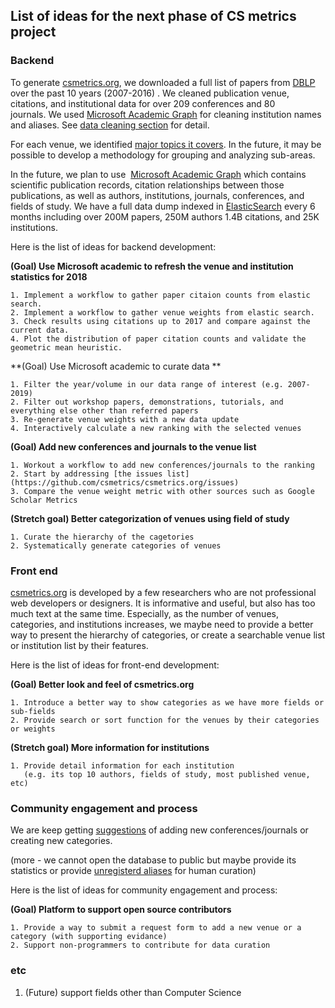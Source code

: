 
## List of ideas for the next phase of CS metrics project 


### Backend

To generate [csmetrics.org](http://csmetrics.org/), we downloaded a full list of papers from [DBLP](https://dblp.org/search/) over the past 10 years (2007-2016) . We cleaned publication venue, citations, and institutional data for over 209 conferences and 80 journals. We used [Microsoft Academic Graph](https://www.microsoft.com/en-us/research/project/microsoft-academic-graph/) for cleaning institution names and aliases. See [data cleaning section](https://github.com/csmetrics/csmetrics.org/blob/8761f3bed6592db9a45a8fd9056327b67a7ed61c/docs/Overview.md#data-cleaning)  for detail.

For each venue, we identified [major topics it covers](https://github.com/csmetrics/csmetrics.org/blob/master/app/data/venue_category.csv). In the future, it may be possible to develop a methodology for grouping and analyzing sub-areas.

In the future, we plan to use  [Microsoft Academic Graph](https://www.microsoft.com/en-us/research/project/microsoft-academic-graph/) which contains scientific publication records, citation relationships between those publications, as well as authors, institutions, journals, conferences, and fields of study. We have a full data dump indexed in [ElasticSearch](https://www.elastic.co/) every 6 months including over 200M papers, 250M authors 1.4B citations, and 25K institutions. 

Here is the list of ideas for backend development:

**(Goal) Use Microsoft academic to refresh the venue and institution statistics for 2018**

    1. Implement a workflow to gather paper citaion counts from elastic search. 
    2. Implement a workflow to gather venue weights from elastic search. 
    3. Check results using citations up to 2017 and compare against the current data. 
    4. Plot the distribution of paper citation counts and validate the geometric mean heuristic. 

**(Goal) Use Microsoft academic to curate data **

    1. Filter the year/volume in our data range of interest (e.g. 2007-2019)
    2. Filter out workshop papers, demonstrations, tutorials, and everything else other than referred papers
    3. Re-generate venue weights with a new data update
    4. Interactively calculate a new ranking with the selected venues

**(Goal) Add new conferences and journals to the venue list**

    1. Workout a workflow to add new conferences/journals to the ranking
    2. Start by addressing [the issues list](https://github.com/csmetrics/csmetrics.org/issues)
    3. Compare the venue weight metric with other sources such as Google Scholar Metrics
    
**(Stretch goal) Better categorization of venues using field of study**

    1. Curate the hierarchy of the cagetories
    2. Systematically generate categories of venues



### Front end 

[csmetrics.org](http://csmetrics.org/) is developed by a few researchers who are not professional web developers or designers. It is informative and useful, but also has too much text at the same time.  Especially, as the number of venues, categories, and institutions increases, we maybe need to provide a better way to present the hierarchy of categories, or create a searchable venue list or institution list by their features. 

Here is the list of ideas for front-end development:


**(Goal) Better look and feel of csmetrics.org**

    1. Introduce a better way to show categories as we have more fields or sub-fields
    2. Provide search or sort function for the venues by their categories or weights

**(Stretch goal) More information for institutions**

    1. Provide detail information for each institution 
       (e.g. its top 10 authors, fields of study, most published venue, etc)


### Community engagement and process 

We are keep getting [suggestions](https://github.com/csmetrics/csmetrics.org/issues) of adding new conferences/journals or creating new categories. 

(more - we cannot open the database to public but maybe provide its statistics or provide [unregisterd aliases](https://github.com/csmetrics/csmetrics.org/blob/master/app/data/cleaningNote.md#1-searching-aliases-using-mag-interpret-api) for human curation)

Here is the list of ideas for community engagement and process:

**(Goal) Platform to support open source contributors**

    1. Provide a way to submit a request form to add a new venue or a category (with supporting evidance)
    2. Support non-programmers to contribute for data curation


### etc

1. (Future) support fields other than Computer Science

